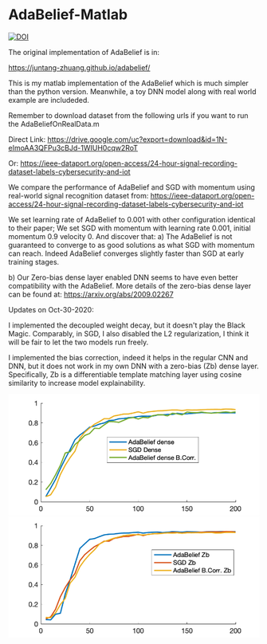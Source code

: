 # AdaBelief-Matlab

[![DOI](https://zenodo.org/badge/308234256.svg)](https://zenodo.org/badge/latestdoi/308234256)

The original implementation of AdaBelief is in:

https://juntang-zhuang.github.io/adabelief/

This is my matlab implementation of the AdaBelief which is much simpler than the python version. Meanwhile, a toy DNN model along with real world example are includeded.

Remember to download dataset from the following urls if you want to run the AdaBeliefOnRealData.m

Direct Link:
https://drive.google.com/uc?export=download&id=1N-eImoAA3QFPu3cBJd-1WIUH0cqw2RoT

Or:
https://ieee-dataport.org/open-access/24-hour-signal-recording-dataset-labels-cybersecurity-and-iot

We compare the performance of AdaBelief and SGD with momentum using real-world signal recognition dataset from:
https://ieee-dataport.org/open-access/24-hour-signal-recording-dataset-labels-cybersecurity-and-iot

We set learning rate of AdaBelief to 0.001 with other configuration identical to their paper; We set SGD with momentum with learning rate 0.001, initial momentum 0.9 velocity 0. And discover that:
a) The AdaBelief is not guaranteed to converge to as good solutions as what SGD with momentum can reach. Indeed AdaBelief converges slightly faster than SGD at early training stages.

b) Our Zero-bias dense layer enabled DNN seems to have even better compatibility with the AdaBelief. 
More details of the zero-bias dense layer can be found at:
https://arxiv.org/abs/2009.02267

Updates on Oct-30-2020:

I implemented the decoupled weight decay, but it doesn't play the Black Magic. Comparably, in SGD, I also disabled the L2 regularization, I think it will be fair to let the two models run freely.

I implemented the bias correction, indeed it helps in the regular CNN and DNN, but it does not work in my own DNN with a zero-bias (Zb) dense layer. Specifically, Zb is a differentiable template matching layer using cosine similarity to increase model explainability.

![alt text](https://github.com/pcwhy/AdaBelief-Matlab/blob/main/TrainingSGDADAMFC.png?raw=true)
![alt text](https://github.com/pcwhy/AdaBelief-Matlab/blob/main/TrainingSGDADAMZb.png?raw=true)

